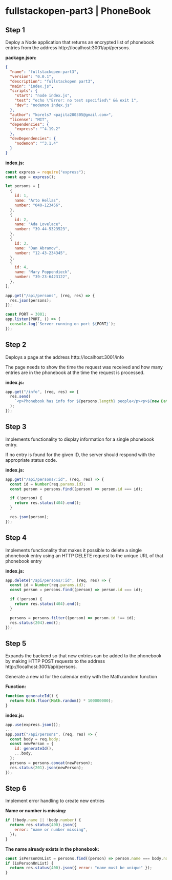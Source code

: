 # fullstackopen-part3 | PhoneBook

## Step 1

Deploy a Node application that returns an encrypted list of phonebook entries from the address http://localhost:3001/api/persons.

**package.json:**

```json
{
  "name": "fullstackopen-part3",
  "version": "0.0.1",
  "description": "fullstackopen part3",
  "main": "index.js",
  "scripts": {
    "start": "node index.js",
    "test": "echo \"Error: no test specified\" && exit 1",
    "dev": "nodemon index.js"
  },
  "author": "korels7 <pajita200305@gmail.com>",
  "license": "MIT",
  "dependencies": {
    "express": "^4.19.2"
  },
  "devDependencies": {
    "nodemon": "^3.1.4"
  }
}
```

**index.js:**

```js
const express = require("express");
const app = express();

let persons = [
  {
    id: 1,
    name: "Arto Hellas",
    number: "040-123456",
  },
  {
    id: 2,
    name: "Ada Lovelace",
    number: "39-44-5323523",
  },
  {
    id: 3,
    name: "Dan Abramov",
    number: "12-43-234345",
  },
  {
    id: 4,
    name: "Mary Poppendieck",
    number: "39-23-6423122",
  },
];

app.get("/api/persons", (req, res) => {
  res.json(persons);
});

const PORT = 3001;
app.listen(PORT, () => {
  console.log(`Server running on port ${PORT}`);
});
```

## Step 2

Deploys a page at the address http://localhost:3001/info

The page needs to show the time the request was received and how many entries are in the phonebook at the time the request is processed.

**index.js:**

```js
app.get("/info", (req, res) => {
  res.send(
    `<p>Phonebook has info for ${persons.length} people</p><p>${new Date()}</p>`
  );
});
```

## Step 3

Implements functionality to display information for a single phonebook entry.

If no entry is found for the given ID, the server should respond with the appropriate status code.

**index.js:**

```js
app.get("/api/persons/:id", (req, res) => {
  const id = Number(req.params.id);
  const person = persons.find((person) => person.id === id);

  if (!person) {
    return res.status(404).end();
  }

  res.json(person);
});
```

## Step 4

Implements functionality that makes it possible to delete a single phonebook entry using an HTTP DELETE request to the unique URL of that phonebook entry

**index.js:**

```js
app.delete("/api/persons/:id", (req, res) => {
  const id = Number(req.params.id);
  const person = persons.find((person) => person.id === id);

  if (!person) {
    return res.status(404).end();
  }

  persons = persons.filter((person) => person.id !== id);
  res.status(204).end();
});
```

## Step 5

Expands the backend so that new entries can be added to the phonebook by making HTTP POST requests to the address http://localhost:3001/api/persons.

Generate a new id for the calendar entry with the Math.random function

**Function:**

```js
function generateId() {
  return Math.floor(Math.random() * 100000000);
}
```

**index.js:**

```js
app.use(express.json());
...
app.post("/api/persons", (req, res) => {
  const body = req.body;
  const newPerson = {
    id: generateId(),
    ...body,
  };
  persons = persons.concat(newPerson);
  res.status(201).json(newPerson);
});
```

## Step 6

Implement error handling to create new entries

**Name or number is missing:**

```js
if (!body.name || !body.number) {
  return res.status(400).json({
    error: "name or number missing",
  });
}
```

**The name already exists in the phonebook:**

```js
const isPersonOnList = persons.find((person) => person.name === body.name);
if (isPersonOnList) {
  return res.status(400).json({ error: "name must be unique" });
}
```

